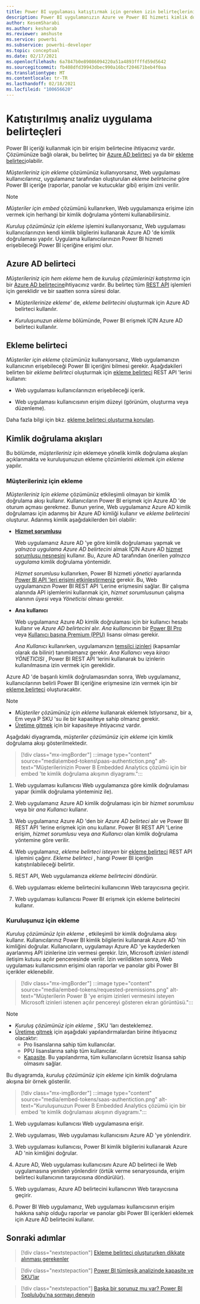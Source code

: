 ```yaml
---
title: Power BI uygulaması katıştırmak için gereken izin belirteçlerini anlayın
description: Power BI uygulamanızın Azure ve Power BI hizmeti kimlik doğrulaması yapması gereken belirteçleri öğrenin.
author: KesemSharabi
ms.author: kesharab
ms.reviewer: amshuste
ms.service: powerbi
ms.subservice: powerbi-developer
ms.topic: conceptual
ms.date: 02/17/2021
ms.openlocfilehash: 6a7847b0e89086094220a51a4893ffffd59d5642
ms.sourcegitcommit: fb408dfd39943dbec990a16bcf204671beb4f0aa
ms.translationtype: MT
ms.contentlocale: tr-TR
ms.lasthandoff: 02/18/2021
ms.locfileid: "100656620"
---
```

# <a name="embedded-analytics-application-tokens"></a>Katıştırılmış analiz uygulama belirteçleri

Power BI içeriği kullanmak için bir erişim belirtecine ihtiyacınız vardır. Çözümünüze bağlı olarak, bu belirteç bir [Azure AD belirteci](#azure-ad-token) ya da bir [ekleme belirteci](#embed-token)olabilir.

*Müşterileriniz için ekleme* çözümünüz kullanıyorsanız, Web uygulaması kullanıcılarınız, uygulamanız tarafından oluşturulan *ekleme belirtecine* göre Power BI içeriğe (raporlar, panolar ve kutucuklar gibi) erişim izni verilir.

>[!NOTE]
>*Müşteriler için embed* çözümünü kullanırken, Web uygulamanıza erişime izin vermek için herhangi bir kimlik doğrulama yöntemi kullanabilirsiniz.

*Kuruluş çözümünüz için ekleme* işlemini kullanıyorsanız, Web uygulaması kullanıcılarınızın kendi kimlik bilgilerini kullanarak Azure AD 'de kimlik doğrulaması yapılır. Uygulama kullanıcılarınızın Power BI hizmeti erişebileceği Power BI içeriğine erişimi olur.

## <a name="azure-ad-token"></a>Azure AD belirteci

*Müşterileriniz için hem ekleme* hem de *kuruluş çözümlerinizi katıştırma* için bir [Azure AD belirtecine](#azure-ad-token)ihtiyacınız vardır. Bu belirteç tüm [REST API](/rest/api/power-bi/) işlemleri için gereklidir ve bir saatten sonra süresi dolar.

* *Müşterilerinize ekleme*' de, *ekleme belirtecini* oluşturmak için Azure AD belirteci kullanılır.

* *Kuruluşunuzun ekleme* bölümünde, Power BI erişmek IÇIN Azure AD belirteci kullanılır.

## <a name="embed-token"></a>Ekleme belirteci

*Müşteriler için ekleme* çözümünüz kullanıyorsanız, Web uygulamanızın kullanıcının erişebileceği Power BI içeriğini bilmesi gerekir. Aşağıdakileri belirten bir *ekleme belirteci* oluşturmak için [ekleme belirteci](/rest/api/power-bi/embedtoken) REST API 'lerini kullanın:

* Web uygulaması kullanıcılarınızın erişebileceği içerik.

* Web uygulaması kullanıcısının erişim düzeyi (görünüm, oluşturma veya düzenleme).

Daha fazla bilgi için bkz. [ekleme belirteci oluşturma konuları](generate-embed-token.md).

## <a name="authentication-flows"></a>Kimlik doğrulama akışları

Bu bölümde, *müşterileriniz için* eklemeye yönelik kimlik doğrulama akışları açıklanmakta ve kuruluşunuzun ekleme çözümlerini *eklemek için ekleme* yapılır.

### <a name="embed-for-your-customers"></a>Müşterileriniz için ekleme

*Müşterileriniz Için ekleme* çözümünüz etkileşimli olmayan bir kimlik doğrulama akışı kullanır. Kullanıcıların Power BI erişmek için Azure AD 'de oturum açması gerekmez. Bunun yerine, Web uygulamanız Azure AD kimlik doğrulaması için adanmış bir Azure AD kimliği kullanır ve *ekleme belirtecini* oluşturur. Adanmış kimlik aşağıdakilerden biri olabilir:

* **[Hizmet sorumlusu](embed-service-principal.md)**

    Web uygulamanız Azure AD 'ye göre kimlik doğrulaması yapmak ve *yalnızca uygulama Azure AD belirtecini* almak IÇIN Azure AD [hizmet sorumlusu nesnesini](/azure/active-directory/develop/app-objects-and-service-principals#service-principal-object) kullanır. Bu, Azure AD tarafından önerilen *yalnızca uygulama* kimlik doğrulama yöntemidir.

    *Hizmet sorumlusu* kullanırken, Power BI hizmeti *yönetici* ayarlarında [Power BI API 'leri erişimi etkinleştirmeniz](embed-sample-for-customers.md#step-6---service-principal-api-access) gerekir. Bu, Web uygulamanızın Power BI REST API 'Lerine erişmesini sağlar. Bir çalışma alanında API işlemlerini kullanmak için, *hizmet sorumlusunun* çalışma alanının *üyesi* veya *Yöneticisi* olması gerekir.

* **Ana kullanıcı**

    Web uygulamanız Azure AD kimlik doğrulaması için bir kullanıcı hesabı kullanır ve *Azure AD belirtecini* alır. *Ana kullanıcının* bir [Power BI Pro](/power-bi/admin/service-admin-purchasing-power-bi-pro) veya [Kullanıcı başına Premium (PPU)](/power-bi/admin/service-premium-per-user-faq) lisansı olması gerekir.

    *Ana Kullanıcı* kullanırken, uygulamanızın [temsilci izinleri](/azure/active-directory/develop/v2-permissions-and-consent) (kapsamlar olarak da bilinir) tanımlamanız gerekir. *Ana Kullanıcı* veya *kiracı YÖNETICISI* , Power BI REST API 'lerini kullanarak bu izinlerin kullanılmasına izin vermek için gereklidir.

Azure AD 'de başarılı kimlik doğrulamasından sonra, Web uygulamanız, kullanıcılarının belirli Power BI içeriğine erişmesine izin vermek için bir [ekleme belirteci](/rest/api/power-bi/embedtoken) oluşturacaktır.

>[!NOTE]
>* *Müşteriler çözümünüz için ekleme* kullanarak eklemek Istiyorsanız, bir a, Em veya P SKU 'su ile bir kapasiteye sahip olmanız gerekir.
>* [Üretime gitmek](move-to-production.md) için bir kapasiteye ihtiyacınız vardır.

Aşağıdaki diyagramda, *müşteriler çözümünüz için ekleme* için kimlik doğrulama akışı gösterilmektedir.

>[!div class="mx-imgBorder"]
>:::image type="content" source="media\embed-tokens\paas-authentiction.png" alt-text="Müşterilerinizin Power B Embedded Analytics çözümü için bir embed 'te kimlik doğrulama akışının diyagramı.":::

1. Web uygulaması kullanıcısı Web uygulamanıza göre kimlik doğrulaması yapar (kimlik doğrulama yönteminiz ile).

2. Web uygulamanız Azure AD kimlik doğrulaması için bir *hizmet sorumlusu* veya bir *ana Kullanıcı* kullanır.

3. Web uygulamanız Azure AD 'den bir *Azure AD belirteci* alır ve Power BI REST API 'lerine erişmek için onu kullanır. Power BI REST API 'Lerine erişim, *hizmet sorumlusu* veya *ana Kullanıcı* olan kimlik doğrulama yöntemine göre verilir.

4. Web uygulamanız, *ekleme belirteci isteyen* bir [ekleme belirteci](/rest/api/power-bi/embedtoken) REST API işlemini çağırır. *Ekleme belirteci* , hangi Power BI içeriğin katıştırılabileceği belirtir.

5. REST API, Web uygulamanıza *ekleme belirtecini* döndürür.

6. Web uygulaması ekleme belirtecini kullanıcının Web tarayıcısına geçirir.

7. Web uygulaması kullanıcısı Power BI erişmek için ekleme belirtecini kullanır.

### <a name="embed-for-your-organization"></a>Kuruluşunuz için ekleme

*Kuruluş çözümünüz Için ekleme* , etkileşimli bir kimlik doğrulama akışı kullanır. Kullanıcılarınız Power BI kimlik bilgilerini kullanarak Azure AD 'nin kimliğini doğrular. Kullanıcıların, uygulamayı Azure AD 'ye kaydederken ayarlanmış API izinlerine izin vermesi gerekir. İzin, Microsoft *izinleri istendi* iletişim kutusu açılır penceresinde verilir. İzin verildikten sonra, Web uygulaması kullanıcısının erişimi olan raporlar ve panolar gibi Power BI içerikler eklenebilir.

>[!div class="mx-imgBorder"]
>:::image type="content" source="media/embed-tokens/requested-premissions.png" alt-text="Müşterilerin Power B 'ye erişim izinleri vermesini isteyen Microsoft izinleri istenen açılır pencereyi gösteren ekran görüntüsü.":::

>[!NOTE]
>* *Kuruluş çözümünüz için ekleme* , SKU 'ları desteklemez.
>* [Üretime gitmek](move-to-production.md) için aşağıdaki yapılandırmalardan birine ihtiyacınız olacaktır:
>    * Pro lisanslarına sahip tüm kullanıcılar.
>    * PPU lisanslarına sahip tüm kullanıcılar.
>    * [Kapasite](embedded-capacity.md). Bu yapılandırma, tüm kullanıcıların ücretsiz lisansa sahip olmasını sağlar.

Bu diyagramda, *kuruluş çözümünüz için ekleme* için kimlik doğrulama akışına bir örnek gösterilir.

>[!div class="mx-imgBorder"]
>:::image type="content" source="media/embed-tokens/saas-authentiction.png" alt-text="Kuruluşunuzun Power B Embedded Analytics çözümü için bir embed 'te kimlik doğrulaması akışının diyagramı.":::

1. Web uygulaması kullanıcısı Web uygulamasına erişir.

2. Web uygulaması, Web uygulaması kullanıcısını Azure AD 'ye yönlendirir.

3. Web uygulaması kullanıcısı, Power BI kimlik bilgilerini kullanarak Azure AD 'nin kimliğini doğrular.

4. Azure AD, Web uygulaması kullanıcısını Azure AD belirteci ile Web uygulamasına yeniden yönlendirir (örtük verme senaryosunda, erişim belirteci kullanıcının tarayıcısına döndürülür).

5. Web uygulaması, Azure AD belirtecini kullanıcının Web tarayıcısına geçirir.

6. Power BI Web uygulamanız, Web uygulaması kullanıcısının erişim hakkına sahip olduğu raporlar ve panolar gibi Power BI içerikleri eklemek için Azure AD belirtecini kullanır.

## <a name="next-steps"></a>Sonraki adımlar

>[!div class="nextstepaction"]
>[Ekleme belirteci oluştururken dikkate alınması gerekenler](generate-embed-token.md)

>[!div class="nextstepaction"]
>[Power BI tümleşik analizinde kapasite ve SKU’lar](embedded-capacity.md)

>[!div class="nextstepaction"]
>[Başka bir sorunuz mu var? Power BI Topluluğu'na sormayı deneyin](https://community.powerbi.com/)